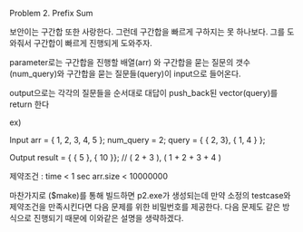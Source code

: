 Problem 2. Prefix Sum

보안이는 구간합 또한 사랑한다.
그런데 구간합을 빠르게 구하지는 못 하나보다.
그를 도와줘서 구간합이 빠르게 진행되게 도와주자.

parameter로는 구간합을 진행할 배열(arr) 와 구간합을 묻는 질문의 갯수(num_query)와
구간합을 묻는 질문들(query)이 input으로 들어온다.

output으로는 각각의 질문들을 순서대로 대답이 push_back된 vector(query)를 return 한다

ex)

Input
    arr = { 1, 2, 3, 4, 5 };
    num_query = 2;
    query = { { 2,  3}, { 1, 4 } };

Output
    result = { { 5 }, { 10 }};    // ( 2 + 3 ), ( 1 + 2 + 3 + 4 )


제약조건 :
time < 1 sec
arr.size < 10000000

마찬가지로 ($make)를 통해 빌드하면 p2.exe가 생성되는데 만약 소정의 testcase와 제약조건을 만족시킨다면 다음 문제를 위한 비밀번호를 제공한다. 다음 문제도 같은 방식으로 진행되기 때문에 이와같은 설명을 생략하겠다. 

